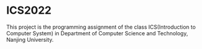 # ICS2022

This project is the programming assignment of the class ICS(Introduction to Computer System)
in Department of Computer Science and Technology, Nanjing University.

